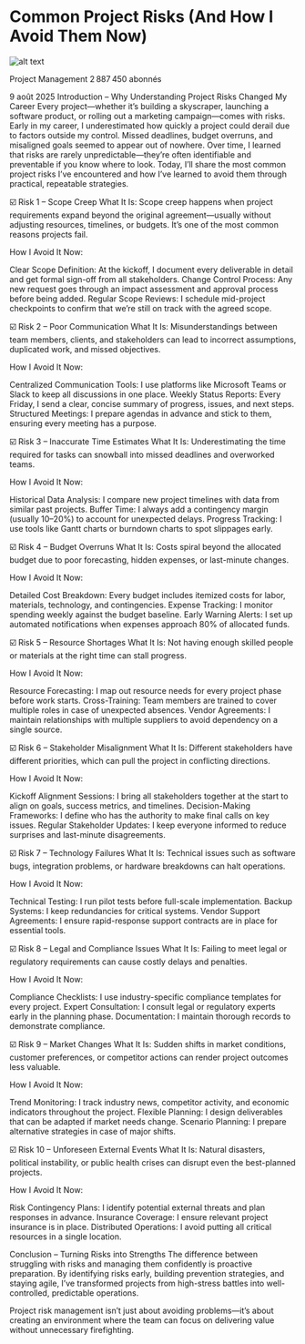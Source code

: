 # Common Project Risks (And How I Avoid Them Now)

![alt text](image.png)


Project Management
2 887 450 abonnés


9 août 2025
Introduction – Why Understanding Project Risks Changed My Career
Every project—whether it’s building a skyscraper, launching a software product, or rolling out a marketing campaign—comes with risks. Early in my career, I underestimated how quickly a project could derail due to factors outside my control. Missed deadlines, budget overruns, and misaligned goals seemed to appear out of nowhere. Over time, I learned that risks are rarely unpredictable—they’re often identifiable and preventable if you know where to look. Today, I’ll share the most common project risks I’ve encountered and how I’ve learned to avoid them through practical, repeatable strategies.


☑️ Risk 1 – Scope Creep
What It Is: Scope creep happens when project requirements expand beyond the original agreement—usually without adjusting resources, timelines, or budgets. It’s one of the most common reasons projects fail.

How I Avoid It Now:

Clear Scope Definition: At the kickoff, I document every deliverable in detail and get formal sign-off from all stakeholders.
Change Control Process: Any new request goes through an impact assessment and approval process before being added.
Regular Scope Reviews: I schedule mid-project checkpoints to confirm that we’re still on track with the agreed scope.

☑️ Risk 2 – Poor Communication
What It Is: Misunderstandings between team members, clients, and stakeholders can lead to incorrect assumptions, duplicated work, and missed objectives.

How I Avoid It Now:

Centralized Communication Tools: I use platforms like Microsoft Teams or Slack to keep all discussions in one place.
Weekly Status Reports: Every Friday, I send a clear, concise summary of progress, issues, and next steps.
Structured Meetings: I prepare agendas in advance and stick to them, ensuring every meeting has a purpose.

☑️ Risk 3 – Inaccurate Time Estimates
What It Is: Underestimating the time required for tasks can snowball into missed deadlines and overworked teams.

How I Avoid It Now:

Historical Data Analysis: I compare new project timelines with data from similar past projects.
Buffer Time: I always add a contingency margin (usually 10–20%) to account for unexpected delays.
Progress Tracking: I use tools like Gantt charts or burndown charts to spot slippages early.


☑️ Risk 4 – Budget Overruns
What It Is: Costs spiral beyond the allocated budget due to poor forecasting, hidden expenses, or last-minute changes.

How I Avoid It Now:

Detailed Cost Breakdown: Every budget includes itemized costs for labor, materials, technology, and contingencies.
Expense Tracking: I monitor spending weekly against the budget baseline.
Early Warning Alerts: I set up automated notifications when expenses approach 80% of allocated funds.

☑️ Risk 5 – Resource Shortages
What It Is: Not having enough skilled people or materials at the right time can stall progress.

How I Avoid It Now:

Resource Forecasting: I map out resource needs for every project phase before work starts.
Cross-Training: Team members are trained to cover multiple roles in case of unexpected absences.
Vendor Agreements: I maintain relationships with multiple suppliers to avoid dependency on a single source.

☑️ Risk 6 – Stakeholder Misalignment
What It Is: Different stakeholders have different priorities, which can pull the project in conflicting directions.

How I Avoid It Now:

Kickoff Alignment Sessions: I bring all stakeholders together at the start to align on goals, success metrics, and timelines.
Decision-Making Frameworks: I define who has the authority to make final calls on key issues.
Regular Stakeholder Updates: I keep everyone informed to reduce surprises and last-minute disagreements.

☑️ Risk 7 – Technology Failures
What It Is: Technical issues such as software bugs, integration problems, or hardware breakdowns can halt operations.

How I Avoid It Now:

Technical Testing: I run pilot tests before full-scale implementation.
Backup Systems: I keep redundancies for critical systems.
Vendor Support Agreements: I ensure rapid-response support contracts are in place for essential tools.


☑️ Risk 8 – Legal and Compliance Issues
What It Is: Failing to meet legal or regulatory requirements can cause costly delays and penalties.

How I Avoid It Now:

Compliance Checklists: I use industry-specific compliance templates for every project.
Expert Consultation: I consult legal or regulatory experts early in the planning phase.
Documentation: I maintain thorough records to demonstrate compliance.

☑️ Risk 9 – Market Changes
What It Is: Sudden shifts in market conditions, customer preferences, or competitor actions can render project outcomes less valuable.

How I Avoid It Now:

Trend Monitoring: I track industry news, competitor activity, and economic indicators throughout the project.
Flexible Planning: I design deliverables that can be adapted if market needs change.
Scenario Planning: I prepare alternative strategies in case of major shifts.

☑️ Risk 10 – Unforeseen External Events
What It Is: Natural disasters, political instability, or public health crises can disrupt even the best-planned projects.

How I Avoid It Now:

Risk Contingency Plans: I identify potential external threats and plan responses in advance.
Insurance Coverage: I ensure relevant project insurance is in place.
Distributed Operations: I avoid putting all critical resources in a single location.


Conclusion – Turning Risks into Strengths
The difference between struggling with risks and managing them confidently is proactive preparation. By identifying risks early, building prevention strategies, and staying agile, I’ve transformed projects from high-stress battles into well-controlled, predictable operations.

Project risk management isn’t just about avoiding problems—it’s about creating an environment where the team can focus on delivering value without unnecessary firefighting.
